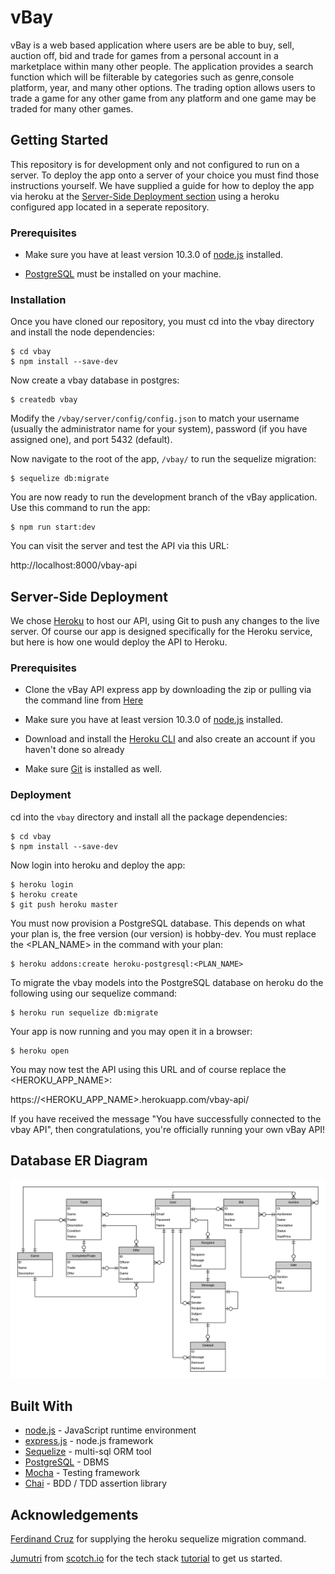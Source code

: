 # vBay
vBay is a web based application where users are be able to buy, sell, auction off, bid and trade for games from a personal account in a marketplace within many other people. The application provides a search function which will be filterable by categories such as genre,console platform, year, and many other options. The trading option allows users to trade a game for any other game from any platform and one game may be traded for many other games.

## Getting Started

This repository is for development only and not configured to run on a server. To deploy the app onto a server of your choice you must find those instructions yourself. We have supplied a guide for how to deploy the app via heroku at the [Server-Side Deployment section](#Server-Side-Deployment) using a heroku configured app located in a seperate repository.

### Prerequisites

* Make sure you have at least version 10.3.0 of [node.js](https://nodejs.org/en/download/) installed.

* [PostgreSQL](https://www.postgresql.org/download/) must be installed on your machine.

### Installation

Once you have cloned our repository, you must cd into the vbay directory and install the node dependencies:

    $ cd vbay
    $ npm install --save-dev

Now create a vbay database in postgres:

    $ createdb vbay

Modify the `/vbay/server/config/config.json` to match your username (usually the administrator name for your system), password (if you have assigned one), and port 5432 (default).

Now navigate to the root of the app, `/vbay/` to run the sequelize migration:

    $ sequelize db:migrate


You are now ready to run the development branch of the vBay application. Use this command to run the app:

    $ npm run start:dev

You can visit the server and test the API via this URL:

http://localhost:8000/vbay-api

## Server-Side Deployment

We chose [Heroku](https://www.heroku.com/home) to host our API, using Git to push any changes to the live server.
Of course our app is designed specifically for the Heroku service, but here is how one would deploy the API to Heroku.

### Prerequisites

* Clone the vBay API express app by downloading the zip or pulling via the command line from [Here](https://github.com/JasonKirshner/vbay.git)

* Make sure you have at least version 10.3.0 of [node.js](https://nodejs.org/en/download/) installed.

* Download and install the [Heroku CLI](https://devcenter.heroku.com/articles/heroku-cli#download-and-install) and also create an account if you haven't done so already

* Make sure [Git](https://git-scm.com/downloads) is installed as well.

### Deployment

cd into the `vbay` directory and install all the package dependencies:
    
    $ cd vbay
    $ npm install --save-dev

Now login into heroku and deploy the app:

    $ heroku login
    $ heroku create
    $ git push heroku master

You must now provision a PostgreSQL database. This depends on what your plan is, the free version (our version) is hobby-dev. You must replace the <PLAN_NAME> in the command with your plan:

    $ heroku addons:create heroku-postgresql:<PLAN_NAME>

To migrate the vbay models into the PostgreSQL
 database on heroku do the following using our sequelize command:

    $ heroku run sequelize db:migrate

Your app is now running and you may open it in a browser:

    $ heroku open

You may now test the API using this URL and of course replace the <HEROKU_APP_NAME>:

https://<HEROKU_APP_NAME>.herokuapp.com/vbay-api/

If you have received the message "You have successfully connected to the vbay API", then congratulations, you're officially running your own vBay API!

## Database ER Diagram

![DB](vbay.png)

## Built With

* [node.js](https://nodejs.org) - JavaScript runtime environment
* [express.js](https://expressjs.com/) - node.js framework
* [Sequelize](http://docs.sequelizejs.com/) - multi-sql ORM tool
* [PostgreSQL](https://www.postgresql.org/) - DBMS
* [Mocha](https://mochajs.org/) - Testing framework
* [Chai](https://www.chaijs.com/) - BDD / TDD assertion library

## Acknowledgements

[Ferdinand Cruz](https://stackoverflow.com/users/8975794/ferdinand-cruz) for supplying the heroku sequelize migration command.

[Jumutri](https://scotch.io/@jmuturi) from [scotch.io](https://scotch.io/) for the tech stack [tutorial](https://scotch.io/tutorials/getting-started-with-node-express-and-postgres-using-sequelize) to get us started.
